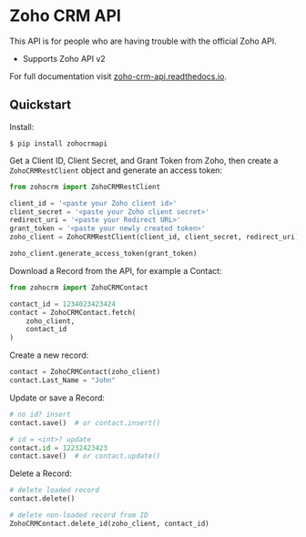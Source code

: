 # Zoho CRM API
This API is for people who are having trouble with the official Zoho API. 

* Supports Zoho API v2

For full documentation visit [zoho-crm-api.readthedocs.io](https://zoho-crm-api.readthedocs.io).

## Quickstart

Install:

```
$ pip install zohocrmapi
```

Get a Client ID, Client Secret, and Grant Token from Zoho, then create a `ZohoCRMRestClient` object and generate an access token:

```python
from zohocrm import ZohoCRMRestClient

client_id = '<paste your Zoho client id>'
client_secret = '<paste your Zoho client secret>'
redirect_uri = '<paste your Redirect URL>'
grant_token = '<paste your newly created token>'
zoho_client = ZohoCRMRestClient(client_id, client_secret, redirect_uri)

zoho_client.generate_access_token(grant_token)
```

Download a Record from the API, for example a Contact:

```python
from zohocrm import ZohoCRMContact

contact_id = 1234023423424
contact = ZohoCRMContact.fetch(
    zoho_client,
    contact_id
)
```

Create a new record:

```python
contact = ZohoCRMContact(zoho_client)
contact.Last_Name = "John"
```

Update or save a Record:

```python
# no id? insert
contact.save()  # or contact.insert()

# id = <int>? update
contact.id = 12232423423
contact.save()  # or contact.update()
```

Delete a Record:

```python
# delete loaded record
contact.delete()

# delete non-loaded record from ID
ZohoCRMContact.delete_id(zoho_client, contact_id)
```

